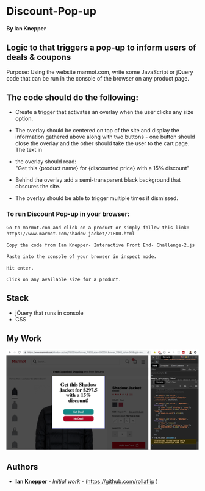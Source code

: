 # Discount-Pop-up
#### By Ian Knepper
## Logic to that triggers a pop-up to inform users of deals &amp; coupons

Purpose: Using the website marmot.com, write some JavaScript or jQuery code that can be run in the console of the browser on any product page.<br>

## The code should do the following:<br>

* Create a trigger that activates an overlay when the user clicks any size option.
* The overlay should be centered on top of the site and display the information gathered above along with two buttons - one button should close the overlay and the other should take the user to the cart page. The text in
* the overlay should read: <br>
"Get this {product name} for {discounted price} with a 15% discount"

* Behind the overlay add a semi­-transparent black background that obscures the site.
* The overlay should be able to trigger multiple times if dismissed.

### To run Discount Pop-up in your browser:
```
Go to marmot.com and click on a product or simply follow this link: https://www.marmot.com/shadow-jacket/71800.html
```
```
Copy the code from Ian Knepper- Interactive Front End- Challenge-2.js
```
```
Paste into the console of your browser in inspect mode.
```
```
Hit enter.
```
```
Click on any available size for a product.
```


## Stack
* jQuery that runs in console
* CSS

## My Work
![Preview1](./deal-screen-shot.png )

## Authors

* **Ian Knepper** - *Initial work* - (https://github.com/rollaflip )
